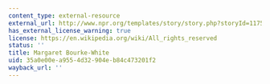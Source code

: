 ```yaml
---
content_type: external-resource
external_url: http://www.npr.org/templates/story/story.php?storyId=1175402
has_external_license_warning: true
license: https://en.wikipedia.org/wiki/All_rights_reserved
status: ''
title: Margaret Bourke-White
uid: 35a0e00e-a955-4d32-904e-b84c473201f2
wayback_url: ''
---
```

